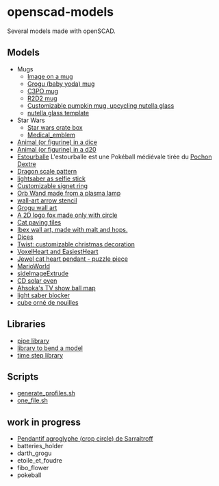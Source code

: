 # openscad-models

Several models made with openSCAD.

## Models

- Mugs
    - [Image on a mug](mug/README.md)
    - [Grogu (baby yoda) mug](mug/README.md#grogu-baby-yoda-mug-upcycling-nutella-glass)
    - [C3PO mug](mug/README.md#c3po-mug-upcycling-nutella-glass)
    - [R2D2 mug](mug/README.md#r2d2-mug-upcycling-nutella-glass)
    - [Customizable pumpkin mug, upcycling nutella glass](pumpkin/README.md)
    - [nutella glass template](mug/README.md#nutella-glass)
- Star Wars
    - [Star wars crate box](star_wars/crate/sw-crate.md)
    - [Medical_emblem](star_wars/Medical_emblem/README.md)
- [Animal (or figurine) in a dice](animal_dice/README.md)
- [Animal (or figurine) in a d20](animal_d20/README.md)
- [Estourballe](estourballe/README.md) L'estourballe est une Pokéball médiévale tirée du [Pochon Dextre](https://simondethuillieres.com/product/le-pochon-dextre/)
- [Dragon scale pattern](dragon_scale_pattern/README.md)
- [lightsaber as selfie stick](selfie_saber/README.md)
- [Customizable signet ring](signetRing/README.md)
- [Orb Wand made from a plasma lamp](orbWand/README.md)
- [wall-art arrow stencil](arrow/README.md)
- [Grogu wall art](grogu_wall_art/README.md)
- [A 2D logo fox made only with circle](fox/README.md)
- [Cat paving tiles](catTile/README.md)
- [Ibex wall art, made with malt and hops.](ibex/README.md)
- [Dices](dice/README.md)
- [Twist: customizable christmas decoration](twist/README.md)
- [VoxelHeart and EasiestHeart](VoxelHeart/README.md)
- [Jewel cat heart pendant - puzzle piece](VoxelHeart/README.md)
- [MarioWorld](MarioWorld/README.md)
- [sideImageExtrude](sideImageExtrude/README.md)
- [CD solar oven](CD_solar_oven/README.md)
- [Ahsoka's TV show ball map](ahsoka_ball_map/README.md)
- [light saber blocker](saber_blocker/README.md)
- [cube orné de nouilles](cubeOrnéDeNouilles/README.md)

## Libraries

- [pipe library](pipe/README.md)
- [library to bend a model](BendingLib/README.md)
- [time step library](time_steps/README.md)

## Scripts

- [generate_profiles.sh](openscad_batch/README.md)
- [one_file.sh](openscad_batch/README.md#one_file.sh)

## work in progress

- [Pendantif agroglyphe (crop circle) de Sarraltroff](agroglyphe/README.md)
- batteries_holder
- darth_grogu
- etoile_et_foudre
- fibo_flower
- pokeball
